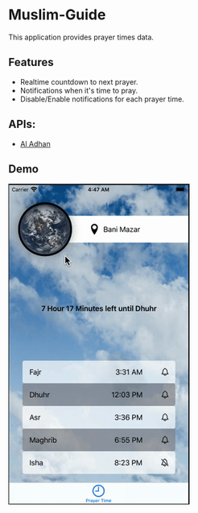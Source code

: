# Muslim-Guide
This application provides prayer times data.
## Features
* Realtime countdown to next prayer.
* Notifications when it's time to pray.
* Disable/Enable notifications for each prayer time.
## APIs:
* [Al Adhan](https://aladhan.com/prayer-times-api)
## Demo
![](Demo/Demo1.gif)
